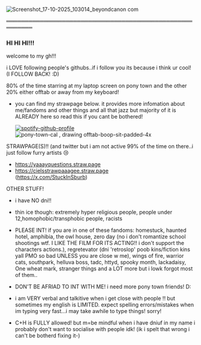 ![Screenshot_17-10-2025_103014_beyondcanon com](https://github.com/user-attachments/assets/5334afdc-9ab3-48a1-996f-3b269a4e862a)

═════════════════════════════════════════════════════════
### HI HI HI!!! 
welcome to my gh!!!

i LOVE following people's githubs..if i follow you its because i think ur cool! (I FOLLOW BACK! :D)

80% of the time starring at my laptop screen on pony town and the other 20% either offtab or away from my keyboard! 


- you can find my strawpage below. it provides more infomation about me/fandoms and other things and all that jazz but majority of it is ALREADY here so read this if you cant be bothered!


  [![spotify-github-profile](https://spotify-github-profile.kittinanx.com/api/view?uid=31u3stiobril2k26hbegbae2ej6m&cover_image=true&theme=default&show_offline=false&background_color=121212&interchange=false&profanity=false)](https://github.com/kittinan/spotify-github-profile) ![pony-town-cal , drawing offtab-boop-sit-padded-4x](https://github.com/user-attachments/assets/6aa86793-5b18-4831-838a-21d842787746)

STRAWPAGE(S)!! (and twitter but i am not active 99% of the time on there..i just follow furry artists :cry:
- https://yaaayquestions.straw.page 
- https://cielsstrawpaaagee.straw.page
<br>(https://x.com/StuckInSburb)



OTHER STUFF!
- i have NO dni!!
- thin ice though: extremely hyper religious people, people under 12,homophobic/transphobic people, racists

- PLEASE INT! if you are in one of these fandoms: homestuck, haunted hotel, amphibia, the owl house, zero day (no i don't romantize school shootings wtf. I LIKE THE FILM FOR ITS ACTING!! i don't support the characters actions.), regretevator (dni 'retroslop' poob kins/fiction kins yall PMO so bad UNLESS you are close w me), wings of fire, warrior cats, southpark, helluva boss, tadc, httyd, spooky month, lackadaisy, One wheat mark, stranger things and a LOT more but i lowk forgot most of them..

- DON'T BE AFRIAD TO INT WITH ME! i need more pony town friends! D:

- i am VERY verbal and talkitive when i get close with people !! but sometimes my english is LIMITED. expect spelling errors/mistakes when im typing very fast...i may take awhile to type things! sorry!

- C+H is FULLY allowed! but m=be mindful when i have dniuf in my name i probably don't want to socialise with people idk! (ik i spelt that wrong i can't be botherd fixing it-)

  






